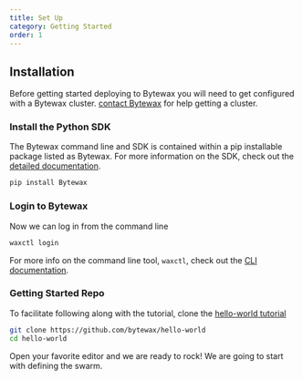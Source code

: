 ```yaml
---
title: Set Up
category: Getting Started
order: 1
---
```


## Installation

Before getting started deploying to Bytewax you will need to get configured with a Bytewax cluster. [contact Bytewax](accounts@Bytewax.io) for help getting a cluster.

### Install the Python SDK

The Bytewax command line and SDK is contained within a pip installable package listed as Bytewax. For more information on the SDK, check out the [detailed documentation](../../concepts/sdk).

```bash
pip install Bytewax
```

### Login to Bytewax

Now we can log in from the command line

```bash
waxctl login
```

For more info on the command line tool, `waxctl`, check out the [CLI documentation](../../concepts/cli).

### Getting Started Repo

To facilitate following along with the tutorial, clone the [hello-world tutorial](https://github.com/bytewax/hello-world)

```bash
git clone https://github.com/bytewax/hello-world
cd hello-world
```

Open your favorite editor and we are ready to rock! We are going to start with defining the swarm.
